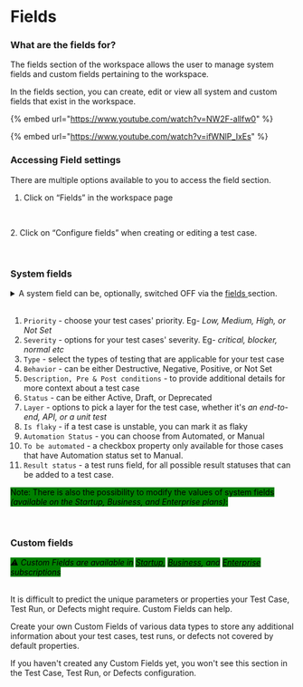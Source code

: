 # Fields

### What are the fields for?

The fields section of the workspace allows the user to manage system fields and custom fields pertaining to the workspace.

In the fields section, you can create, edit or view all system and custom fields that exist in the workspace.

{% embed url="https://www.youtube.com/watch?v=NW2F-allfw0" %}

{% embed url="https://www.youtube.com/watch?v=ifWNlP_IxEs" %}

### Accessing Field settings <a href="#h_6c69af1f3d" id="h_6c69af1f3d"></a>

There are multiple options available to you to access the field section.

1. Click on “Fields” in the workspace page

<figure><img src="https://qase.intercom-attachments-7.com/i/o/610025904/e6fefe32f70059c2f33a8435/52EjweXOD7pY826X3omUiSZdccnsoCj9_ShSJh3sEQdyHpMhhYKopk2lHrAH6w9JxeVUj0wrFbM1eqzxgso6B19AHrzfFtwFFImEuKPybVFAAJfMr37Xkr4NTLYMiqzaabz5ZpbkY4lBxRQxyK7e0V9HXwoQzBhMpihcb3Dx5YmBirONC1-SEfQ-DLkmgA" alt=""><figcaption></figcaption></figure>

2\. Click on “Configure fields” when creating or editing a test case.

<figure><img src="https://qase.intercom-attachments-7.com/i/o/610025913/63b79d677a23eb3c7635eedb/qV4X6MQq9qkugGZHOdaP9URjPtpyGlTdJrMAp6AHwQt7LOt-dIZwVr5sERddtQ0EU-nwdxJqsBpihvJxkhXghJv_lokuEBK3MD3ZgclrVnuQmQq-rMb1EClksUlvJrlN2hiGyXzRhZos5fWhK2jkB3grJwaEIN0HVOMcCFU7q7Zpp8VDAI_uH7W4FyAD1w" alt=""><figcaption></figcaption></figure>

### System fields <a href="#h_9720e1be27" id="h_9720e1be27"></a>

<details>

<summary>A system field can be, optionally, switched OFF via the <a href="https://app.qase.io/workspace/fields">fields </a>section.<br><br></summary>

<img src="../../.gitbook/assets/Screenshot 2024-03-18 at 1.20.37 PM.png" alt="" data-size="original">\


<img src="../../.gitbook/assets/image (5) (1).png" alt="" data-size="original">

</details>



1. `Priority` _-_ choose your test cases' priority. Eg- _Low, Medium, High, or Not Set_
2. `Severity` _-_ options for your test cases' severity. Eg- _critical, blocker, normal etc_
3. `Type` _-_ select the types of testing that are applicable for your test case
4. `Behavior` _-_ can be either Destructive, Negative, Positive, or Not Set
5. `Description, Pre & Post conditions` _-_ to provide additional details for more context about a test case
6. `Status` _-_ can be either Active, Draft, or Deprecated
7. `Layer` _-_ options to pick a layer for the test case, whether it's _an_ _end-to-end, API, or a unit test_
8. `Is flaky` _-_ if a test case is unstable, you can mark it as flaky
9. `Automation Status` _-_ you can choose from Automated, or Manual
10. `To be automated` - a checkbox property only available for those cases that have Automation status set to Manual.
11. `Result status` - a test runs field, for all possible result statuses that can be added to a test case.

<mark style="background-color:green;">Note: There is also the possibility to modify the values of system fields</mark> <mark style="background-color:green;"></mark>_<mark style="background-color:green;">(available on the Startup, Business, and Enterprise plans)</mark>_<mark style="background-color:green;">:</mark>

<figure><img src="https://qase.intercom-attachments-7.com/i/o/610025936/31c7f33eb30a78ddd9e264d6/mQL-CtfAPgu0905H55YCg2Zi-fnBAMI0ET-wRCjcTPB0Atv3Ye_0Wwc30Xy_WZgbV216yRokUltm2DRJBHGbdCL-XAFvLpiTvh5qGZMjn4bJdz7CYDhwwV1yGO8iuhDka-x2TK0Ka-DyuX7AoSOs0DpUaFaBcNWq8jsBlsMeogzmC6FDxKoK4_5JSN_viA" alt=""><figcaption></figcaption></figure>

### Custom fields <a href="#h_8b74fe6938" id="h_8b74fe6938"></a>

_<mark style="background-color:green;">⚠️ Custom Fields are available in</mark>_ [_<mark style="background-color:green;">Startup</mark>_](https://help.qase.io/en/articles/5563728-startup-plan)_<mark style="background-color:green;">,</mark>_ [_<mark style="background-color:green;">Business</mark>_](https://help.qase.io/en/articles/5563727-business-plan)_<mark style="background-color:green;">, and</mark>_ [_<mark style="background-color:green;">Enterprise</mark>_](https://help.qase.io/en/articles/6640055-enterprise-plan) _<mark style="background-color:green;">subscriptions</mark>_

\
It is difficult to predict the unique parameters or properties your Test Case, Test Run, or Defects might require. Custom Fields can help.

Create your own Custom Fields of various data types to store any additional information about your test cases, test runs, or defects not covered by default properties.

If you haven't created any Custom Fields yet, you won't see this section in the Test Case, Test Run, or Defects configuration.
